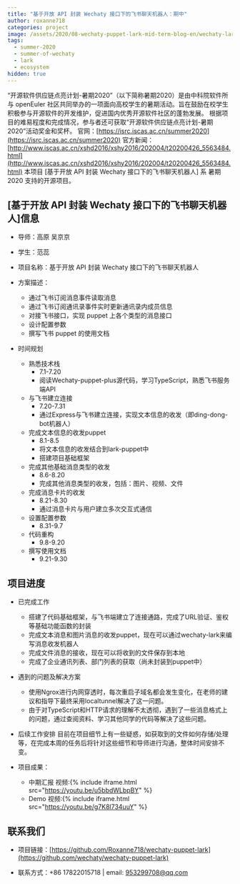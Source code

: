 ```yaml
---
title: "基于开放 API 封装 Wechaty 接口下的飞书聊天机器人：期中"
author: roxanne718
categories: project
image: /assets/2020/08-wechaty-puppet-lark-mid-term-blog-en/wechaty-lark-mid-term.webp
tags:
  - summer-2020
  - summer-of-wechaty
  - lark
  - ecosystem
hidden: true
---
```


“开源软件供应链点亮计划-暑期2020”（以下简称暑期2020）是由中科院软件所与 openEuler 社区共同举办的一项面向高校学生的暑期活动。旨在鼓励在校学生积极参与开源软件的开发维护，促进国内优秀开源软件社区的蓬勃发展。
根据项目的难易程度和完成情况，参与者还可获取“开源软件供应链点亮计划-暑期2020”活动奖金和奖杯。
官网：[https://isrc.iscas.ac.cn/summer2020](https://isrc.iscas.ac.cn/summer2020) 官方新闻：[http://www.iscas.ac.cn/xshd2016/xshy2016/202004/t20200426_5563484.html](http://www.iscas.ac.cn/xshd2016/xshy2016/202004/t20200426_5563484.html)
本项目 [基于开放 API 封装 Wechaty 接口下的飞书聊天机器人] 系 暑期2020 支持的开源项目。

## [基于开放 API 封装 Wechaty 接口下的飞书聊天机器人]信息

- 导师：高原 吴京京
- 学生：范蕊

- 项目名称：基于开放 API 封装 Wechaty 接口下的飞书聊天机器人
- 方案描述：
  - 通过飞书订阅消息事件读取消息
  - 通过飞书订阅通讯录事件实时更新通讯录内成员信息
  - 对接飞书接口，实现 puppet 上各个类型的消息接口
  - 设计配置参数
  - 撰写飞书 puppet 的使用文档
- 时间规划
  - 熟悉技术栈
    - 7.1-7.20
    - 阅读Wechaty-puppet-plus源代码，学习TypeScript，熟悉飞书服务端API
  - 与飞书建立连接
    - 7.20-7.31
    - 通过Express与飞书建立连接，实现文本信息的收发（即ding-dong-bot机器人）
  - 完成文本信息的收发puppet
    - 8.1-8.5
    - 将文本信息的收发结合到lark-puppet中
    - 搭建项目基础框架
  - 完成其他基础消息类型的收发
    - 8.6-8.20
    - 完成其他消息类型的收发，包括：图片、视频、文件
  - 完成消息卡片的收发
    - 8.21-8.30
    - 通过消息卡片与用户建立多次交互式通信
  - 设置配置参数
    - 8.31-9.7
  - 代码重构
    - 9.8-9.20
  - 撰写使用文档
    - 9.21-9.30

## 项目进度

- 已完成工作
  - 搭建了代码基础框架，与飞书端建立了连接通路，完成了URL验证、鉴权等基础功能函数的封装
  - 完成文本消息和图片消息的收发puppet，现在可以通过wechaty-lark来编写消息收发机器人
  - 完成文件消息的接收，现在可以将收到的文件保存到本地
  - 完成了企业通讯列表、部门列表的获取（尚未封装到puppet中）

- 遇到的问题及解决方案
  - 使用Ngrox进行内网穿透时，每次重启子域名都会发生变化，在老师的建议和指导下最终采用localtunnel解决了这一问题。
  - 由于对TypeScript和HTTP请求的理解不太透彻，遇到了一些消息格式上的问题，通过查阅资料、学习其他同学的代码等解决了这些问题。

- 后续工作安排
目前在项目细节上有一些疑惑，如获取到的文件如何存储/处理等，在完成本周的任务后将针对这些细节和导师进行沟通，整体时间安排不变。

- 项目成果：
  - 中期汇报 视频:{% include iframe.html src="https://youtu.be/u5bbdWLbpBY" %}
  - Demo 视频:{% include iframe.html src="https://youtu.be/g7K8l734uuY" %}

## 联系我们

- 项目链接：[https://github.com/Roxanne718/wechaty-puppet-lark](https://github.com/wechaty/wechaty-puppet-lark)

- 联系方式：+86 17822015718 | email: 953299708@qq.com
